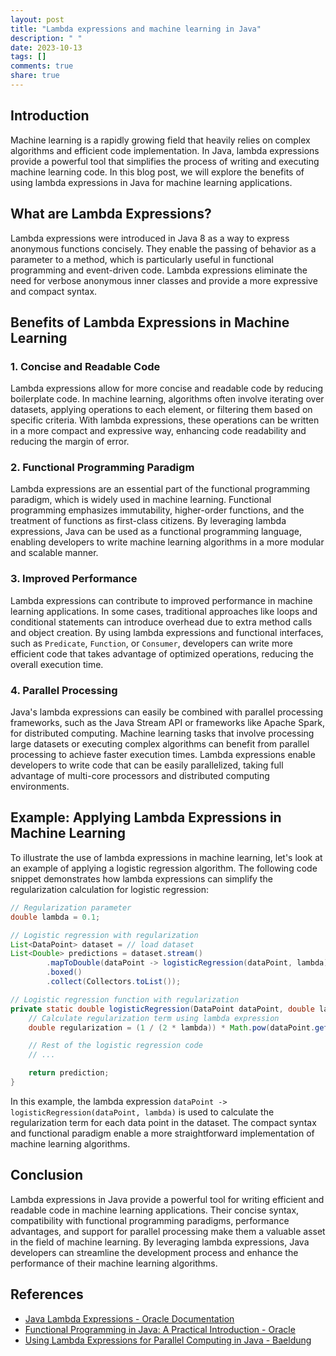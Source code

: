 ```yaml
---
layout: post
title: "Lambda expressions and machine learning in Java"
description: " "
date: 2023-10-13
tags: []
comments: true
share: true
---
```


## Introduction

Machine learning is a rapidly growing field that heavily relies on complex algorithms and efficient code implementation. In Java, lambda expressions provide a powerful tool that simplifies the process of writing and executing machine learning code. In this blog post, we will explore the benefits of using lambda expressions in Java for machine learning applications.

## What are Lambda Expressions?

Lambda expressions were introduced in Java 8 as a way to express anonymous functions concisely. They enable the passing of behavior as a parameter to a method, which is particularly useful in functional programming and event-driven code. Lambda expressions eliminate the need for verbose anonymous inner classes and provide a more expressive and compact syntax.

## Benefits of Lambda Expressions in Machine Learning

### 1. Concise and Readable Code

Lambda expressions allow for more concise and readable code by reducing boilerplate code. In machine learning, algorithms often involve iterating over datasets, applying operations to each element, or filtering them based on specific criteria. With lambda expressions, these operations can be written in a more compact and expressive way, enhancing code readability and reducing the margin of error.

### 2. Functional Programming Paradigm

Lambda expressions are an essential part of the functional programming paradigm, which is widely used in machine learning. Functional programming emphasizes immutability, higher-order functions, and the treatment of functions as first-class citizens. By leveraging lambda expressions, Java can be used as a functional programming language, enabling developers to write machine learning algorithms in a more modular and scalable manner.

### 3. Improved Performance

Lambda expressions can contribute to improved performance in machine learning applications. In some cases, traditional approaches like loops and conditional statements can introduce overhead due to extra method calls and object creation. By using lambda expressions and functional interfaces, such as `Predicate`, `Function`, or `Consumer`, developers can write more efficient code that takes advantage of optimized operations, reducing the overall execution time.

### 4. Parallel Processing

Java's lambda expressions can easily be combined with parallel processing frameworks, such as the Java Stream API or frameworks like Apache Spark, for distributed computing. Machine learning tasks that involve processing large datasets or executing complex algorithms can benefit from parallel processing to achieve faster execution times. Lambda expressions enable developers to write code that can be easily parallelized, taking full advantage of multi-core processors and distributed computing environments.

## Example: Applying Lambda Expressions in Machine Learning

To illustrate the use of lambda expressions in machine learning, let's look at an example of applying a logistic regression algorithm. The following code snippet demonstrates how lambda expressions can simplify the regularization calculation for logistic regression:

```java
// Regularization parameter
double lambda = 0.1;

// Logistic regression with regularization
List<DataPoint> dataset = // load dataset
List<Double> predictions = dataset.stream()
        .mapToDouble(dataPoint -> logisticRegression(dataPoint, lambda))
        .boxed()
        .collect(Collectors.toList());

// Logistic regression function with regularization
private static double logisticRegression(DataPoint dataPoint, double lambda) {
    // Calculate regularization term using lambda expression
    double regularization = (1 / (2 * lambda)) * Math.pow(dataPoint.getFeature(), 2);

    // Rest of the logistic regression code
    // ...

    return prediction;
}
```

In this example, the lambda expression `dataPoint -> logisticRegression(dataPoint, lambda)` is used to calculate the regularization term for each data point in the dataset. The compact syntax and functional paradigm enable a more straightforward implementation of machine learning algorithms.

## Conclusion

Lambda expressions in Java provide a powerful tool for writing efficient and readable code in machine learning applications. Their concise syntax, compatibility with functional programming paradigms, performance advantages, and support for parallel processing make them a valuable asset in the field of machine learning. By leveraging lambda expressions, Java developers can streamline the development process and enhance the performance of their machine learning algorithms.

## References
- [Java Lambda Expressions - Oracle Documentation](https://docs.oracle.com/javase/tutorial/java/javaOO/lambdaexpressions.html)
- [Functional Programming in Java: A Practical Introduction - Oracle](https://www.oracle.com/technical-resources/articles/java/functional-programming-java-lambda-expressions.html)
- [Using Lambda Expressions for Parallel Computing in Java - Baeldung](https://www.baeldung.com/java-8-parallel-streams-custom-threadpool)